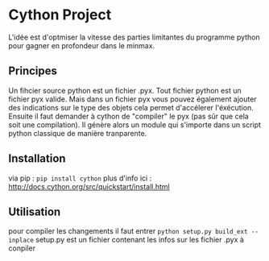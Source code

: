 # Cython Project

L'idée est d'optmiser la vitesse des parties limitantes du programme python pour gagner en profondeur dans le minmax.

## Principes

Un fihcier source python est un fichier .pyx. Tout fichier python est un fichier pyx valide. Mais dans un fichier pyx vous pouvez également ajouter des indications sur le type des objets cela permet d'accélerer l'éxécution.
Ensuite il faut demander à cython de "compiler" le pyx (pas sûr que cela soit une compilation). Il génère alors un module qui s'importe dans un script python classique de manière tranparente. 

## Installation

via pip : ```pip install cython```
plus d'info ici : http://docs.cython.org/src/quickstart/install.html

## Utilisation

pour compiler les changements il faut entrer ``python setup.py build_ext --inplace`` setup.py est un fichier contenant les infos sur les fichier .pyx à conpiler

